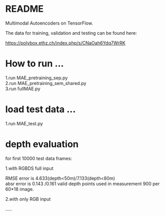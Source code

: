 # README #

Multimodal Autoencoders on TensorFlow.

The data for training, validation and testing can be found here:

https://polybox.ethz.ch/index.php/s/CNaOah6Ydq7WrRK



# How to run  ...
1.run MAE_pretraining_sep.py  
2.run MAE_pretraining_sem_shared.py  
3.run fullMAE.py  

# load test data   ...  
1.run MAE_test.py  

# depth evaluation

for first 10000 test data frames:

1.with RGBDS full input       

RMSE error is 4.633(depth<50m)/7.133(depth<80m)  
absr error is 0.143 /0.161
valid depth points used in measurement 900 per 60*18 image.   


2.with only RGB input   


.....
 


